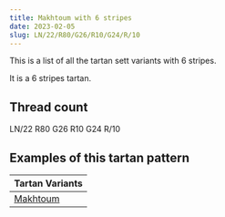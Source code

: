 ```yaml
---
title: Makhtoum with 6 stripes
date: 2023-02-05
slug: LN/22/R80/G26/R10/G24/R/10
---
```

This is a list of all the tartan sett variants with 6 stripes.

It is a 6 stripes tartan.


## Thread count
LN/22 R80 G26 R10 G24 R/10

## Examples of this tartan pattern

| Tartan Variants |
|---------------|
| [Makhtoum](/variants/ln/22/r80/g26/r10/g24/r/10-g008000-lne0e0e0-rc00000)||
